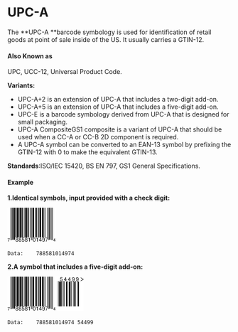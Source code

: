 # UPC-A

The **UPC-A **barcode symbology is used for identification of retail goods at point of sale inside of the US. It usually carries a GTIN-12.

#### **Also Known as**

UPC, UCC-12, Universal Product Code.

**Variants:**

* UPC-A+2 is an extension of UPC-A that includes a two-digit add-on.
* UPC-A+5 is an extension of UPC-A that includes a five-digit add-on.
* UPC-E is a barcode symbology derived from UPC-A that is designed for small packaging.
* UPC-A CompositeGS1 composite is a variant of UPC-A that should be used when a CC-A or CC-B  2D component is required.
* A UPC-A symbol can be converted to an EAN-13 symbol by prefixing the GTIN-12 with 0 to make the equivalent GTIN-13.

**Standards**:ISO/IEC 15420, BS EN 797, GS1 General Specifications.

#### Example

**1.Identical symbols, input provided with a check digit:**

![](/assets/upca-1.png)

```
Data:    788581014974
```

**2.A symbol that includes a five-digit add-on:**

![](/assets/upca-2.png)

```
Data:    788581014974 54499
```



